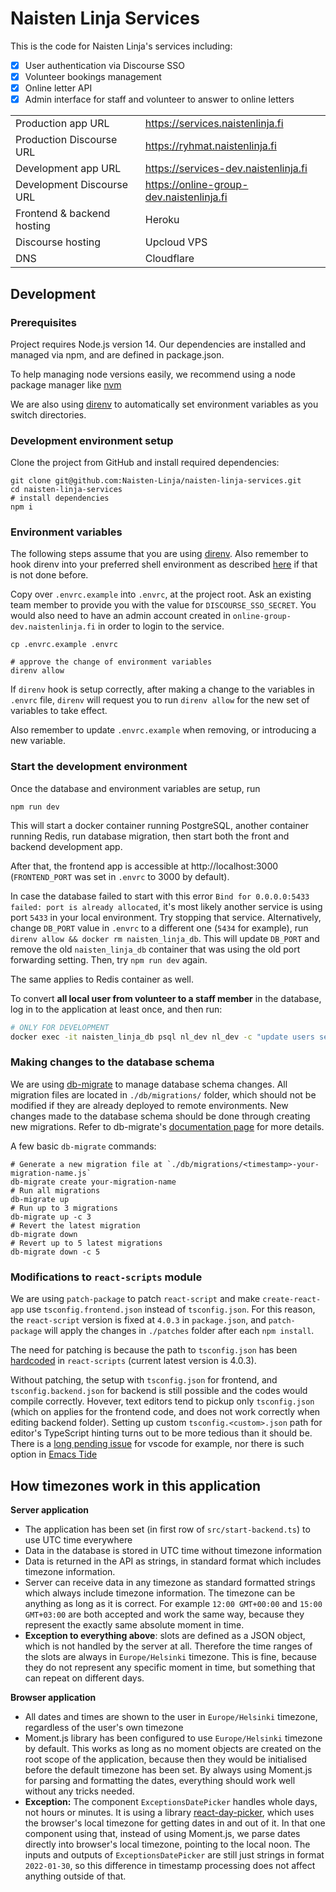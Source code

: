 # Naisten Linja Services

This is the code for Naisten Linja's services including:

- [x] User authentication via Discourse SSO
- [x] Volunteer bookings management
- [x] Online letter API
- [x] Admin interface for staff and volunteer to answer to online letters

|                            |                                          |
| -------------------------- | ---------------------------------------- |
| Production app URL         | https://services.naistenlinja.fi         |
| Production Discourse URL   | https://ryhmat.naistenlinja.fi           |
| Development app URL        | https://services-dev.naistenlinja.fi     |
| Development Discourse URL  | https://online-group-dev.naistenlinja.fi |
| Frontend & backend hosting | Heroku                                   |
| Discourse hosting          | Upcloud VPS                              |
| DNS                        | Cloudflare                               |

## Development

### Prerequisites

Project requires Node.js version 14. Our dependencies are installed and managed via npm, and are defined in package.json.

To help managing node versions easily, we recommend using a node package manager like
[nvm](https://github.com/nvm-sh/nvm)

We are also using [direnv](https://direnv.net/) to automatically set environment variables as you switch directories.

### Development environment setup

Clone the project from GitHub and install required dependencies:

```shell
git clone git@github.com:Naisten-Linja/naisten-linja-services.git
cd naisten-linja-services
# install dependencies
npm i
```

### Environment variables

The following steps assume that you are using [direnv](https://direnv.net/). Also remember to hook
direnv into your preferred shell environment as described [here](https://direnv.net/docs/hook.html)
if that is not done before.

Copy over `.envrc.example` into `.envrc`, at the project root. Ask an existing team member to
provide you with the value for `DISCOURSE_SSO_SECRET`. You would also need to have an admin
account created in `online-group-dev.naistenlinja.fi` in order to login to the service.

```shell
cp .envrc.example .envrc

# approve the change of environment variables
direnv allow
```

If `direnv` hook is setup correctly, after making a change to the variables in `.envrc` file,
`direnv` will request you to run `direnv allow` for the new set of variables to take effect.

Also remember to update `.envrc.example` when removing, or introducing a new variable.

### Start the development environment

Once the database and environment variables are setup, run

```
npm run dev
```

This will start a docker container running PostgreSQL, another container running Redis, run database migration,
then start both the front and backend development app.

After that, the frontend app is accessible at http://localhost:3000 (`FRONTEND_PORT` was set in
`.envrc` to 3000 by default).

In case the database failed to start with this error `Bind for 0.0.0.0:5433 failed: port is already allocated`, it's
most likely another service is using port `5433` in your local environment. Try stopping that service. Alternatively,
change `DB_PORT` value in `.envrc` to a different one (`5434` for example), run `direnv allow && docker rm
naisten_linja_db`. This will update `DB_PORT` and remove the old `naisten_linja_db` container that was using the old
port forwarding setting. Then, try `npm run dev` again.

The same applies to Redis container as well.

To convert **all local user from volunteer to a staff member** in the database, log in to the application at least once, and then run:

```sh
# ONLY FOR DEVELOPMENT
docker exec -it naisten_linja_db psql nl_dev nl_dev -c "update users set role='staff';"
```

### Making changes to the database schema

We are using [db-migrate](https://github.com/db-migrate/node-db-migrate) to manage database schema changes. All
migration files are located in `./db/migrations/` folder, which should not be modified if they are already deployed to
remote environments. New changes made to the database schema should be done through creating new migrations. Refer to
db-migrate's [documentation page](https://db-migrate.readthedocs.io/en/latest/) for more details.

A few basic `db-migrate` commands:

```
# Generate a new migration file at `./db/migrations/<timestamp>-your-migration-name.js`
db-migrate create your-migration-name
# Run all migrations
db-migrate up
# Run up to 3 migrations
db-migrate up -c 3
# Revert the latest migration
db-migrate down
# Revert up to 5 latest migrations
db-migrate down -c 5
```

### Modifications to `react-scripts` module

We are using `patch-package` to patch `react-script` and make `create-react-app` use `tsconfig.frontend.json` instead of
`tsconfig.json`. For this reason, the `react-script` version is fixed at `4.0.3` in `package.json`, and `patch-package`
will apply the changes in `./patches` folder after each `npm install`.

The need for patching is because the path to `tsconfig.json` has been
[hardcoded](https://github.com/facebook/create-react-app/blob/v4.0.3/packages/react-scripts/config/paths.js#L71) in
`react-scripts` (current latest version is 4.0.3).

Without patching, the setup with `tsconfig.json` for frontend, and `tsconfig.backend.json` for backend is still possible
and the codes would compile correctly. Hovever, text editors tend to pickup only `tsconfig.json` (which on applies for
the frontend code, and does not work correctly when editing backend folder). Setting up custom `tsconfig.<custom>.json`
path for editor's TypeScript hinting turns out to be more tedious than it should be. There is a
[long pending issue](https://github.com/microsoft/vscode/issues/12463) for vscode for example, nor there is such option
in [Emacs Tide](https://github.com/ananthakumaran/tide)

## How timezones work in this application

**Server application**
- The application has been set (in first row of `src/start-backend.ts`) to use UTC time everywhere
- Data in the database is stored in UTC time without timezone information
- Data is returned in the API as strings, in standard format which includes timezone information.
- Server can receive data in any timezone as standard formatted strings which always include timezone information.
  The timezone can be anything as long as it is correct. For example `12:00 GMT+00:00` and `15:00 GMT+03:00` are
  both accepted and work the same way, because they represent the exactly same absolute moment in time.
- **Exception to everything above**: slots are defined as a JSON object, which is not handled by the server at all.
  Therefore the time ranges of the slots are always in `Europe/Helsinki` timezone. This is fine, because they do not
  represent any specific moment in time, but something that can repeat on different days.

**Browser application**
- All dates and times are shown to the user in `Europe/Helsinki` timezone, regardless of the user's own timezone
- Moment.js library has been configured to use `Europe/Helsinki` timezone by default. This works as long as no moment
  objects are created on the root scope of the application, because then they would be initialised before the default
  timezone has been set. By always using Moment.js for parsing and formatting the dates, everything should work well
  without any tricks needed.
- **Exception:** The component `ExceptionsDatePicker` handles whole days, not hours or minutes. It is using a library
  [react-day-picker](https://react-day-picker.js.org/), which uses the browser's local timezone for getting dates in
  and out of it. In that one component using that, instead of using Moment.js, we parse dates directly into browser's
  local timezone, pointing to the local noon. The inputs and outputs of `ExceptionsDatePicker` are still just strings
  in format `2022-01-30`, so this difference in timestamp processing does not affect anything outside of that.